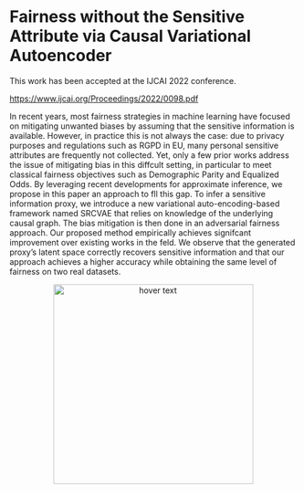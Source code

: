 # Fairness without the Sensitive Attribute via Causal Variational Autoencoder

This work has been accepted at the IJCAI 2022 conference.

https://www.ijcai.org/Proceedings/2022/0098.pdf

In recent years, most fairness strategies in machine learning have focused on mitigating unwanted biases by assuming that the sensitive information is
available. However, in practice this is not always the case: due to privacy purposes and regulations such as RGPD in EU, many personal sensitive attributes are frequently not collected. Yet, only a
few prior works address the issue of mitigating bias in this diffcult setting, in particular to meet classical fairness objectives such as Demographic
Parity and Equalized Odds. By leveraging recent developments for approximate inference, we propose in this paper an approach to fll this gap. To
infer a sensitive information proxy, we introduce a new variational auto-encoding-based framework named SRCVAE that relies on knowledge of the
underlying causal graph. The bias mitigation is then done in an adversarial fairness approach. Our proposed method empirically achieves signifcant improvement over existing works in the feld. We observe that the generated proxy’s latent space correctly recovers sensitive information and that our
approach achieves a higher accuracy while obtaining the same level of fairness on two real datasets.


<p align="center">
  <img src="[your_relative_path_here](https://github.com/fairml-research/FAIRNESS_WITHOUT_SENSITIVE/blob/main/causal.png?raw=true)" width="350" title="hover text">
</p>

